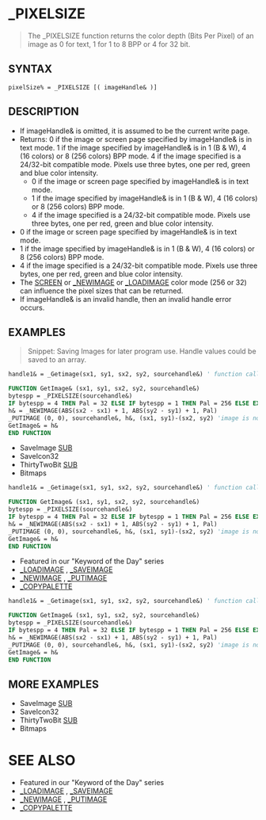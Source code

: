 # _PIXELSIZE
> The _PIXELSIZE function returns the color depth (Bits Per Pixel) of an image as 0 for text, 1 for 1 to 8 BPP or 4 for 32 bit.

## SYNTAX
`pixelSize% = _PIXELSIZE [( imageHandle& )]`

## DESCRIPTION
* If imageHandle& is omitted, it is assumed to be the current write page.
* Returns: 0 if the image or screen page specified by imageHandle& is in text mode. 1 if the image specified by imageHandle& is in 1 (B & W), 4 (16 colors) or 8 (256 colors) BPP mode. 4 if the image specified is a 24/32-bit compatible mode. Pixels use three bytes, one per red, green and blue color intensity.
	* 0 if the image or screen page specified by imageHandle& is in text mode.
	* 1 if the image specified by imageHandle& is in 1 (B & W), 4 (16 colors) or 8 (256 colors) BPP mode.
	* 4 if the image specified is a 24/32-bit compatible mode. Pixels use three bytes, one per red, green and blue color intensity.
* 0 if the image or screen page specified by imageHandle& is in text mode.
* 1 if the image specified by imageHandle& is in 1 (B & W), 4 (16 colors) or 8 (256 colors) BPP mode.
* 4 if the image specified is a 24/32-bit compatible mode. Pixels use three bytes, one per red, green and blue color intensity.
* The [SCREEN](SCREEN.md) or [_NEWIMAGE](_NEWIMAGE.md) or [_LOADIMAGE](_LOADIMAGE.md) color mode (256 or 32) can influence the pixel sizes that can be returned.
* If imageHandle& is an invalid handle, then an invalid handle error occurs.


## EXAMPLES
> Snippet: Saving Images for later program use. Handle values could be saved to an array.

```vb
handle1& = _Getimage(sx1, sy1, sx2, sy2, sourcehandle&) ' function call

FUNCTION GetImage& (sx1, sy1, sx2, sy2, sourcehandle&)
bytespp = _PIXELSIZE(sourcehandle&)
IF bytespp = 4 THEN Pal = 32 ELSE IF bytespp = 1 THEN Pal = 256 ELSE EXIT FUNCTION
h& = _NEWIMAGE(ABS(sx2 - sx1) + 1, ABS(sy2 - sy1) + 1, Pal)
_PUTIMAGE (0, 0), sourcehandle&, h&, (sx1, sy1)-(sx2, sy2) 'image is not displayed
GetImage& = h&
END FUNCTION
```

* SaveImage [SUB](SUB.md)
* SaveIcon32
* ThirtyTwoBit [SUB](SUB.md)
* Bitmaps

```vb
handle1& = _Getimage(sx1, sy1, sx2, sy2, sourcehandle&) ' function call

FUNCTION GetImage& (sx1, sy1, sx2, sy2, sourcehandle&)
bytespp = _PIXELSIZE(sourcehandle&)
IF bytespp = 4 THEN Pal = 32 ELSE IF bytespp = 1 THEN Pal = 256 ELSE EXIT FUNCTION
h& = _NEWIMAGE(ABS(sx2 - sx1) + 1, ABS(sy2 - sy1) + 1, Pal)
_PUTIMAGE (0, 0), sourcehandle&, h&, (sx1, sy1)-(sx2, sy2) 'image is not displayed
GetImage& = h&
END FUNCTION
```

* Featured in our "Keyword of the Day" series
* [_LOADIMAGE](_LOADIMAGE.md) , [_SAVEIMAGE](_SAVEIMAGE.md)
* [_NEWIMAGE](_NEWIMAGE.md) , [_PUTIMAGE](_PUTIMAGE.md)
* [_COPYPALETTE](_COPYPALETTE.md)

```vb
handle1& = _Getimage(sx1, sy1, sx2, sy2, sourcehandle&) ' function call

FUNCTION GetImage& (sx1, sy1, sx2, sy2, sourcehandle&)
bytespp = _PIXELSIZE(sourcehandle&)
IF bytespp = 4 THEN Pal = 32 ELSE IF bytespp = 1 THEN Pal = 256 ELSE EXIT FUNCTION
h& = _NEWIMAGE(ABS(sx2 - sx1) + 1, ABS(sy2 - sy1) + 1, Pal)
_PUTIMAGE (0, 0), sourcehandle&, h&, (sx1, sy1)-(sx2, sy2) 'image is not displayed
GetImage& = h&
END FUNCTION
```



## MORE EXAMPLES
* SaveImage [SUB](SUB.md)
* SaveIcon32
* ThirtyTwoBit [SUB](SUB.md)
* Bitmaps


# SEE ALSO
* Featured in our "Keyword of the Day" series
* [_LOADIMAGE](_LOADIMAGE.md) , [_SAVEIMAGE](_SAVEIMAGE.md)
* [_NEWIMAGE](_NEWIMAGE.md) , [_PUTIMAGE](_PUTIMAGE.md)
* [_COPYPALETTE](_COPYPALETTE.md)

